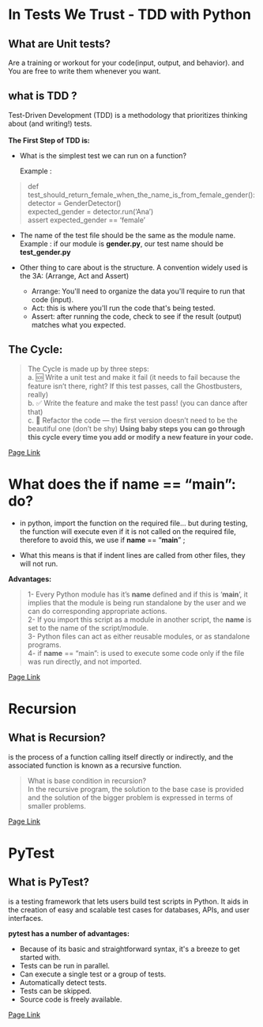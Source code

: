 # In Tests We Trust - TDD with Python
## What are Unit tests?
 Are a training or workout for your code(input, output, and behavior). and You are free to write them whenever you want.
## what is TDD ?
Test-Driven Development (TDD) is a methodology that prioritizes thinking about (and writing!) tests.<br><br>
**The First Step of TDD is:** <br>
- What is the simplest test we can run on a function?

   Example : 
> def test_should_return_female_when_the_name_is_from_female_gender():<br>
    detector = GenderDetector() <br>
    expected_gender = detector.run(‘Ana’)<br>
    assert expected_gender == ‘female’

- The name of the test file should be the same as the module name.
Example : if our module is **gender.py**, our test name should be **test_gender.py**
- Other thing to care about is the structure. A convention widely used is the 3A: (Arrange, Act and Assert)

    - Arrange: You'll need to organize the data you'll require to run that code (input).
    - Act: this is where you'll run the code that's being tested.
    - Assert: after running the code, check to see if the result (output) matches what you expected.
      
      
## The Cycle:
>The Cycle is made up by three steps:<br>
    a. 🆘 Write a unit test and make it fail (it needs to fail because the feature isn’t there, right? If this test passes, call the Ghostbusters, really)<br>
    b. ✅ Write the feature and make the test pass! (you can dance after that)<br>
    c. 🔵 Refactor the code — the first version doesn’t need to be the beautiful one (don’t be shy)
    **Using baby steps you can go through this cycle every time you add or modify a new feature in your code.**

 [Page Link](https://code.likeagirl.io/in-tests-we-trust-tdd-with-python-af69f47e6932)
  

# What does the if __name__ == “__main__”: do?
- in python, import the function on the required file... but during testing, the function will execute even if it is not called on the required file, therefore to avoid this, we use if __name__ == “__main__”  ;

- What this means is that if indent lines are called from other files, they will not run.<br>

**Advantages:**

>1- Every Python module has it’s __name__ defined and if this is ‘__main__’, it implies that the module is being run standalone by the user and we can do corresponding appropriate actions.<br>
2- If you import this script as a module in another script, the __name__ is set to the name of the script/module.<br>
3- Python files can act as either reusable modules, or as standalone programs.<br>
4- if __name__ == “main”: is used to execute some code only if the file was run directly, and not imported.

[Page Link](https://www.geeksforgeeks.org/what-does-the-if-__name__-__main__-do/)

# Recursion   
## What is Recursion? 
  is the process of a function calling itself directly or indirectly, and the associated function is known as a recursive function.
> What is base condition in recursion? <br>
In the recursive program, the solution to the base case is provided and the solution of the bigger problem is expressed in terms of smaller problems.  

[Page Link](https://www.geeksforgeeks.org/recursion/)

# PyTest 
## What is PyTest?
 is a testing framework that lets users build test scripts in Python. It aids in the creation of easy and scalable test cases for databases, APIs, and user interfaces. 

**pytest has a number of advantages:**
- Because of its basic and straightforward syntax, it's a breeze to get started with.
- Tests can be run in parallel.
- Can execute a single test or a group of tests.
- Automatically detect tests.
- Tests can be skipped.
- Source code is freely available.

[Page Link](https://www.guru99.com/pytest-tutorial.html)

